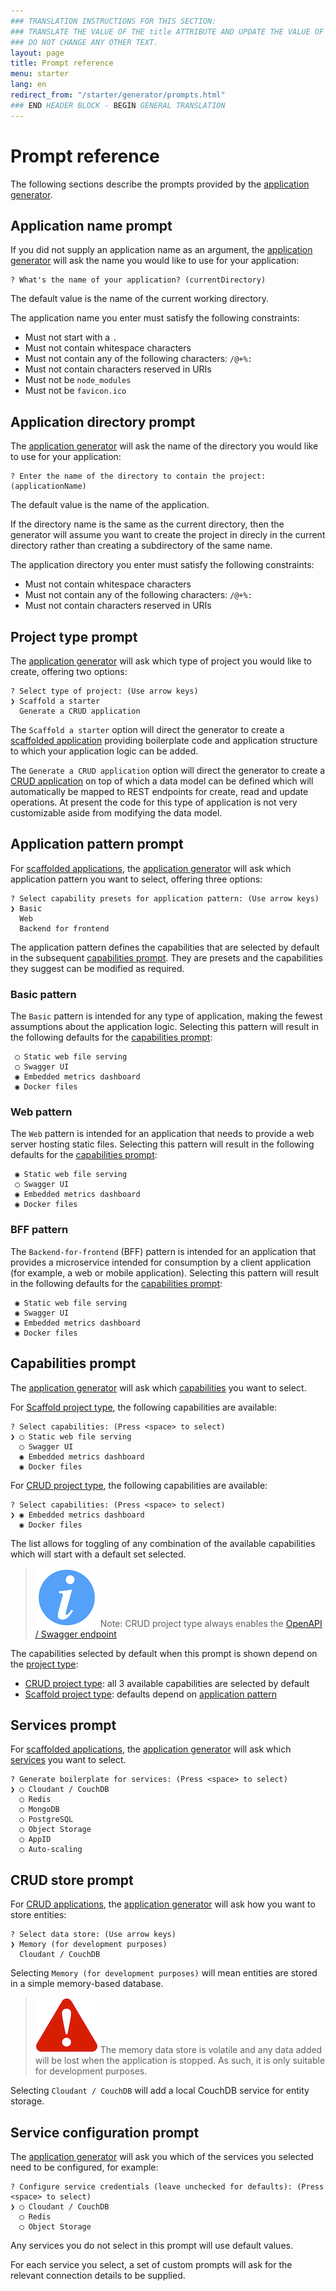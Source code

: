 ```yaml
---
### TRANSLATION INSTRUCTIONS FOR THIS SECTION:
### TRANSLATE THE VALUE OF THE title ATTRIBUTE AND UPDATE THE VALUE OF THE lang ATTRIBUTE.
### DO NOT CHANGE ANY OTHER TEXT.
layout: page
title: Prompt reference
menu: starter
lang: en
redirect_from: "/starter/generator/prompts.html"
### END HEADER BLOCK - BEGIN GENERAL TRANSLATION
---
```


<div class="titleBlock">
	<h1>Prompt reference</h1>
</div>

The following sections describe the prompts provided by the [application generator](../generator.html).

## Application name prompt
If you did not supply an application name as an argument, the
[application generator](../generator.html) will ask the name
you would like to use for your application:

```
? What's the name of your application? (currentDirectory)
```

The default value is the name of the current working directory.

The application name you enter must satisfy the following constraints:

* Must not start with a `.`
* Must not contain whitespace characters
* Must not contain any of the following characters: `/@+%:`
* Must not contain characters reserved in URIs
* Must not be `node_modules`
* Must not be `favicon.ico`

## Application directory prompt
The [application generator](../generator.html) will ask the name
of the directory you would like to use for your application:

```
? Enter the name of the directory to contain the project: (applicationName)
```

The default value is the name of the application.

If the directory name is the same as the current directory, then the generator will assume you
want to create the project in direcly in the current directory rather than creating a subdirectory
of the same name.

The application directory you enter must satisfy the following constraints:

* Must not contain whitespace characters
* Must not contain any of the following characters: `/@+%:`
* Must not contain characters reserved in URIs

## Project type prompt

The [application generator](../generator.html) will ask which type of project
you would like to create, offering two options:

```
? Select type of project: (Use arrow keys)
❯ Scaffold a starter
  Generate a CRUD application
```

The `Scaffold a starter` option will direct the generator to create a
[scaffolded application](core_concepts.html#scaffold) providing boilerplate code
and application structure to which your application logic can be added.

The `Generate a CRUD application` option will direct the generator to create a
[CRUD application](core_concepts.html#crud) on top of which a data model can be
defined which will automatically be mapped to REST endpoints for create, read and
update operations. At present the code for this type of application is not very
customizable aside from modifying the data model.

## Application pattern prompt
For [scaffolded applications](core_concepts.html#scaffold), the
[application generator](../generator.html) will
ask which application pattern you want to select, offering three options:

```
? Select capability presets for application pattern: (Use arrow keys)
❯ Basic
  Web
  Backend for frontend
```

The application pattern defines the capabilities that are selected by default in the subsequent
[capabilities prompt](#capabilities-prompt). They are presets and the capabilities they suggest
can be modified as required.

### Basic pattern
The `Basic` pattern is intended for any type of application, making the fewest assumptions
about the application logic. Selecting this pattern will result in the following defaults
for the [capabilities prompt](#capabilities-prompt):

```
 ◯ Static web file serving
 ◯ Swagger UI
 ◉ Embedded metrics dashboard
 ◉ Docker files
```

### Web pattern
The `Web` pattern is intended for an application that needs to provide a web server
hosting static files. Selecting this pattern will result in the following defaults
for the [capabilities prompt](#capabilities-prompt):

```
 ◉ Static web file serving
 ◯ Swagger UI
 ◉ Embedded metrics dashboard
 ◉ Docker files
```

### BFF pattern
The `Backend-for-frontend` (BFF) pattern is intended for an application that provides
a microservice intended for consumption by a client application (for example, a
web or mobile application). Selecting this pattern will result in the following defaults
for the [capabilities prompt](#capabilities-prompt):

```
 ◉ Static web file serving
 ◉ Swagger UI
 ◉ Embedded metrics dashboard
 ◉ Docker files
```

## Capabilities prompt
The [application generator](../generator.html) will
ask which [capabilities](core_concepts.html#capabilities) you want to select.

For [Scaffold project type](core_concepts.html#scaffold), the following capabilities
are available:

```
? Select capabilities: (Press <space> to select)
❯ ◯ Static web file serving
  ◯ Swagger UI
  ◉ Embedded metrics dashboard
  ◉ Docker files
```

For [CRUD project type](core_concepts.html#crud), the following capabilities
are available:

```
? Select capabilities: (Press <space> to select)
❯ ◉ Embedded metrics dashboard
  ◉ Docker files
```

The list allows for toggling of any combination of the available capabilities which
will start with a default set selected.

> ![info] Note: CRUD project type always enables the
> [OpenAPI / Swagger endpoint](core_concepts.html#swagger-fileserving-endpoint-capability)

The capabilities selected by default when this prompt is shown depend on the [project type](core_concepts.html#project-type):

* [CRUD project type](core_concepts.html#crud): all 3 available capabilities are selected by default
* [Scaffold project type](core_concepts.html#scaffold): defaults depend on [application pattern](#application-pattern-prompt)

## Services prompt
For [scaffolded applications](core_concepts.html#scaffold), the
[application generator](command_line_tools.html#application-generator) will
ask which [services](core_concepts.html#services) you want to select.

```
? Generate boilerplate for services: (Press <space> to select)
❯ ◯ Cloudant / CouchDB
  ◯ Redis
  ◯ MongoDB
  ◯ PostgreSQL
  ◯ Object Storage
  ◯ AppID
  ◯ Auto-scaling
```

## CRUD store prompt
For [CRUD applications](core_concepts.html#crud), the
[application generator](../generator.html) will
ask how you want to store entities:

```
? Select data store: (Use arrow keys)
❯ Memory (for development purposes)
  Cloudant / CouchDB
```

Selecting `Memory (for development purposes)` will mean entities are stored in a simple
memory-based database.

> ![warning] The memory data store is volatile and any data added will be lost when
> the application is stopped. As such, it is only suitable for development purposes.

Selecting `Cloudant / CouchDB` will add a local CouchDB service for entity storage.

## Service configuration prompt
The [application generator](../generator.html) will
ask you which of the services you selected need to be configured, for example:

```
? Configure service credentials (leave unchecked for defaults): (Press <space> to select)
❯ ◯ Cloudant / CouchDB
  ◯ Redis
  ◯ Object Storage
```

Any services you do not select in this prompt will use default values.

For each service you select, a set of custom prompts will ask for the relevant connection
details to be supplied.

[info]: ../../../assets/info-blue.png
[tip]: ../../../assets/lightbulb-yellow.png
[warning]: ../../../assets/warning-red.png
